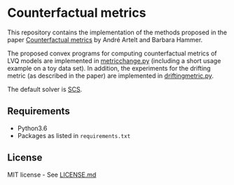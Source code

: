# Counterfactual metrics

This repository contains the implementation of the methods proposed in the paper [Counterfactual metrics](paper.pdf) by André Artelt and Barbara Hammer.

The proposed convex programs for computing counterfactual metrics of LVQ models are implemented in [metricchange.py](metricchange.py) (including a short usage example on a toy data set). In addition, the experiments for the drifting metric (as described in the paper) are implemented in [driftingmetric.py](driftingmetric.py).

The default solver is [SCS](https://github.com/cvxgrp/scs).

## Requirements

- Python3.6
- Packages as listed in `requirements.txt`

## License

MIT license - See [LICENSE.md](LICENSE.md)
